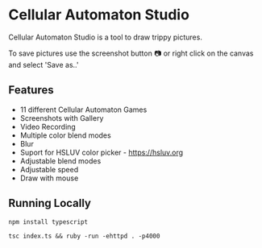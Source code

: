 # Cellular Automaton Studio

Cellular Automaton Studio is a tool to draw trippy pictures.

To save pictures use the screenshot button 📷 or right click on the canvas and select 'Save as..'

## Features

- 11 different Cellular Automaton Games
- Screenshots with Gallery
- Video Recording
- Multiple color blend modes
- Blur
- Suport for HSLUV color picker - https://hsluv.org
- Adjustable blend modes
- Adjustable speed
- Draw with mouse

## Running Locally

`npm install typescript`

`tsc index.ts && ruby -run -ehttpd . -p4000`
